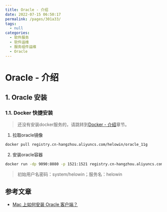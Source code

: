 ```yaml
---
title: Oracle - 介绍
date: 2022-07-15 06:50:17
permalink: /pages/301a33/
tags: 
  - null
categories: 
  - 软件服务
  - 软件运维
  - 服务组件运维
  - Oracle
---
```

# Oracle - 介绍

## 1. Oracle 安装

### 1.1. Docker 快捷安装

> 还没有安装docker服务的，请跳转到[Docker - 介绍](/pages/b54954/)章节。

1. 拉取oracle镜像

```sh
docker pull registry.cn-hangzhou.aliyuncs.com/helowin/oracle_11g
```

2. 安装oracle容器

```sh
docker run -dp 9090:8080 -p 1521:1521 registry.cn-hangzhou.aliyuncs.com/helowin/oracle_11g
```

> 初始用户名密码：system/helowin；服务名：helowin

## 参考文章

- [Mac 上如何安装 Oracle 客户端？](https://www.zhihu.com/question/19629769)